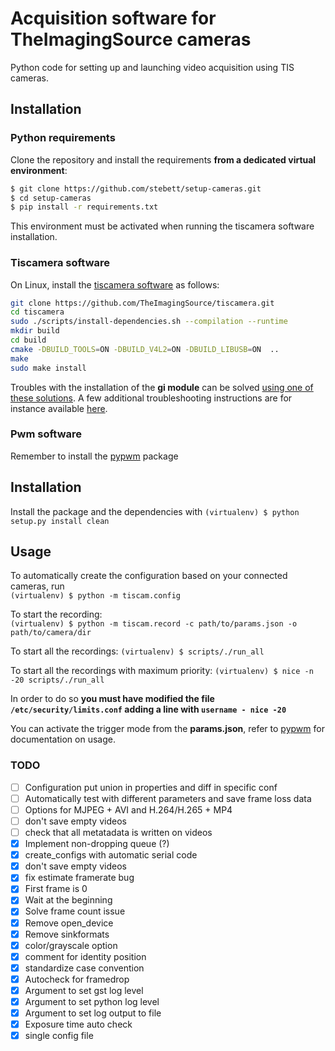 # Acquisition software for TheImagingSource cameras

Python code for setting up and launching video acquisition using TIS cameras.



## Installation
### Python requirements
Clone the repository and install the requirements **from a dedicated virtual environment**:
```bash
$ git clone https://github.com/stebett/setup-cameras.git
$ cd setup-cameras
$ pip install -r requirements.txt
```
This environment must be activated when running the tiscamera software installation.

### Tiscamera software
On Linux, install the [tiscamera software](https://github.com/TheImagingSource/tiscamera) as follows:
```bash
git clone https://github.com/TheImagingSource/tiscamera.git
cd tiscamera
sudo ./scripts/install-dependencies.sh --compilation --runtime
mkdir build
cd build
cmake -DBUILD_TOOLS=ON -DBUILD_V4L2=ON -DBUILD_LIBUSB=ON  ..
make
sudo make install
```

Troubles with the installation of the **gi module** can be solved [using one of these solutions](https://askubuntu.com/a/1045213). A few additional troubleshooting instructions are for instance available [here](https://githubmemory.com/repo/TheImagingSource/tiscamera/issues/397).


### Pwm software
Remember to install the [pypwm](https://github.com/rfayat/PWM_Arduino) package

## Installation

Install the package and the dependencies with `(virtualenv) $ python setup.py install clean`

## Usage

To automatically create the configuration based on your connected cameras, run  
`(virtualenv) $ python -m tiscam.config` 

To start the recording:  
`(virtualenv) $ python -m tiscam.record -c path/to/params.json -o path/to/camera/dir`

To start all the recordings: 
`(virtualenv) $ scripts/./run_all`

To start all the recordings with maximum priority: 
`(virtualenv) $ nice -n -20 scripts/./run_all`

In order to do so **you must have modified the file `/etc/security/limits.conf` adding a line with `username - nice -20`**


You can activate the trigger mode from the **params.json**, refer to [pypwm](https://github.com/rfayat/PWM_Arduino) for documentation on usage.


### TODO

- [ ] Configuration put union in properties and diff in specific conf
- [ ] Automatically test with different parameters and save frame loss data
- [ ] Options for MJPEG + AVI and H.264/H.265 + MP4
- [ ] don't save empty videos
- [ ] check that all metatadata is written on videos
- [x] Implement non-dropping queue (?)
- [x] create_configs with automatic serial code
- [x] don't save empty videos
- [x] fix estimate framerate bug
- [x] First frame is 0
- [x] Wait at the beginning
- [x] Solve frame count issue
- [x] Remove open_device
- [x] Remove sinkformats
- [x] color/grayscale option
- [x] comment for identity position
- [x] standardize case convention
- [x] Autocheck for framedrop
- [x] Argument to set gst log level
- [x] Argument to set python log level
- [x] Argument to set log output to file
- [x] Exposure time auto check
- [x] single config file
